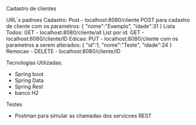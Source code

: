 Cadastro de clientes

URL`s padroes
Cadastro: Post - localhost:8080/cliente POST para cadastro de cliente com os parametros: { "nome":"Exemplo", "idade":31  }
Lista Todos: GET - localhost:8080/cliente/all
List por id: GET - localhost:8080/cliente/ID
Edicao: PUT - localhost:8080/cliente com os parametros a serem alterados: { "id":1, "nome":"Teste", "idade":24 }
Remocao - DELETE - localhost:8080/cliente/ID

Tecnologias Utilizadas:
- Spring boot
- Spring Data
- Spring Rest
- banco H2

Testes
- Postman para simular as chamadas dos servicoes REST

